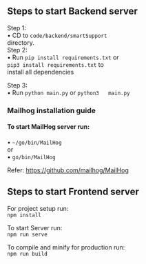 ## Steps to start Backend server  
Step 1:  
• CD to `code/backend/smartSupport`  
directory.  
Step 2:  
• Run `pip install requirements.txt` or  
`pip3 install requirements.txt` to  
install all dependencies  

Step 3:  
• Run `python main.py` or `python3  
main.py`  

 
### Mailhog installation guide  

####  To start MailHog server run:  
• `~/go/bin/MailHog`  
or  
• `go/bin/MailHog` 

Refer: https://github.com/mailhog/MailHog


## Steps to start Frontend server  
For project setup run:  
`npm install`  

To start Server run:  
`npm run serve`  

To compile and minify for production run:  
`npm run build`
